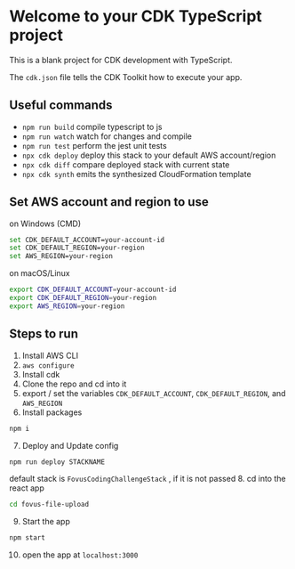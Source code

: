 # Welcome to your CDK TypeScript project

This is a blank project for CDK development with TypeScript.

The `cdk.json` file tells the CDK Toolkit how to execute your app.

## Useful commands

* `npm run build`   compile typescript to js
* `npm run watch`   watch for changes and compile
* `npm run test`    perform the jest unit tests
* `npx cdk deploy`  deploy this stack to your default AWS account/region
* `npx cdk diff`    compare deployed stack with current state
* `npx cdk synth`   emits the synthesized CloudFormation template


## Set AWS account and region to use

on Windows (CMD)
```bash
set CDK_DEFAULT_ACCOUNT=your-account-id
set CDK_DEFAULT_REGION=your-region
set AWS_REGION=your-region
```

on macOS/Linux
```bash
export CDK_DEFAULT_ACCOUNT=your-account-id
export CDK_DEFAULT_REGION=your-region
export AWS_REGION=your-region
```

## Steps to run

1. Install AWS CLI
2. `aws configure`
3. Install cdk 
4. Clone the repo and cd into it
5. export / set the variables `CDK_DEFAULT_ACCOUNT`, `CDK_DEFAULT_REGION`, and `AWS_REGION`
6. Install packages
```bash
npm i
```
7. Deploy and Update config
```bash
npm run deploy STACKNAME
```
default stack is `FovusCodingChallengeStack` , if it is not passed
8. cd into the react app
```bash
cd fovus-file-upload
```
9. Start the app
```bash
npm start
```
10. open the app at `localhost:3000`